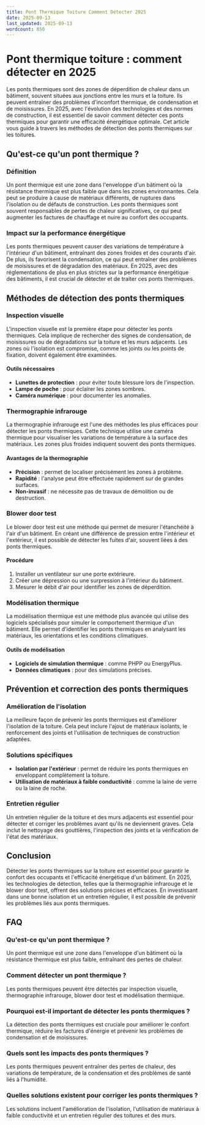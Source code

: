 ```yaml
---
title: Pont Thermique Toiture Comment Détecter 2025
date: 2025-09-13
last_updated: 2025-09-13
wordcount: 850
---
```


# Pont thermique toiture : comment détecter en 2025

Les ponts thermiques sont des zones de déperdition de chaleur dans un bâtiment, souvent situées aux jonctions entre les murs et la toiture. Ils peuvent entraîner des problèmes d'inconfort thermique, de condensation et de moisissures. En 2025, avec l'évolution des technologies et des normes de construction, il est essentiel de savoir comment détecter ces ponts thermiques pour garantir une efficacité énergétique optimale. Cet article vous guide à travers les méthodes de détection des ponts thermiques sur les toitures.

## Qu'est-ce qu'un pont thermique ?

### Définition

Un pont thermique est une zone dans l'enveloppe d'un bâtiment où la résistance thermique est plus faible que dans les zones environnantes. Cela peut se produire à cause de matériaux différents, de ruptures dans l'isolation ou de défauts de construction. Les ponts thermiques sont souvent responsables de pertes de chaleur significatives, ce qui peut augmenter les factures de chauffage et nuire au confort des occupants.

### Impact sur la performance énergétique

Les ponts thermiques peuvent causer des variations de température à l'intérieur d'un bâtiment, entraînant des zones froides et des courants d'air. De plus, ils favorisent la condensation, ce qui peut entraîner des problèmes de moisissures et de dégradation des matériaux. En 2025, avec des réglementations de plus en plus strictes sur la performance énergétique des bâtiments, il est crucial de détecter et de traiter ces ponts thermiques.

## Méthodes de détection des ponts thermiques

### Inspection visuelle

L'inspection visuelle est la première étape pour détecter les ponts thermiques. Cela implique de rechercher des signes de condensation, de moisissures ou de dégradations sur la toiture et les murs adjacents. Les zones où l'isolation est compromise, comme les joints ou les points de fixation, doivent également être examinées.

#### Outils nécessaires

- **Lunettes de protection** : pour éviter toute blessure lors de l'inspection.
- **Lampe de poche** : pour éclairer les zones sombres.
- **Caméra numérique** : pour documenter les anomalies.

### Thermographie infrarouge

La thermographie infrarouge est l'une des méthodes les plus efficaces pour détecter les ponts thermiques. Cette technique utilise une caméra thermique pour visualiser les variations de température à la surface des matériaux. Les zones plus froides indiquent souvent des ponts thermiques.

#### Avantages de la thermographie

- **Précision** : permet de localiser précisément les zones à problème.
- **Rapidité** : l'analyse peut être effectuée rapidement sur de grandes surfaces.
- **Non-invasif** : ne nécessite pas de travaux de démolition ou de destruction.

### Blower door test

Le blower door test est une méthode qui permet de mesurer l'étanchéité à l'air d'un bâtiment. En créant une différence de pression entre l'intérieur et l'extérieur, il est possible de détecter les fuites d'air, souvent liées à des ponts thermiques.

#### Procédure

1. Installer un ventilateur sur une porte extérieure.
2. Créer une dépression ou une surpression à l'intérieur du bâtiment.
3. Mesurer le débit d'air pour identifier les zones de déperdition.

### Modélisation thermique

La modélisation thermique est une méthode plus avancée qui utilise des logiciels spécialisés pour simuler le comportement thermique d'un bâtiment. Elle permet d'identifier les ponts thermiques en analysant les matériaux, les orientations et les conditions climatiques.

#### Outils de modélisation

- **Logiciels de simulation thermique** : comme PHPP ou EnergyPlus.
- **Données climatiques** : pour des simulations précises.

## Prévention et correction des ponts thermiques

### Amélioration de l'isolation

La meilleure façon de prévenir les ponts thermiques est d'améliorer l'isolation de la toiture. Cela peut inclure l'ajout de matériaux isolants, le renforcement des joints et l'utilisation de techniques de construction adaptées.

### Solutions spécifiques

- **Isolation par l'extérieur** : permet de réduire les ponts thermiques en enveloppant complètement la toiture.
- **Utilisation de matériaux à faible conductivité** : comme la laine de verre ou la laine de roche.

### Entretien régulier

Un entretien régulier de la toiture et des murs adjacents est essentiel pour détecter et corriger les problèmes avant qu'ils ne deviennent graves. Cela inclut le nettoyage des gouttières, l'inspection des joints et la vérification de l'état des matériaux.

## Conclusion

Détecter les ponts thermiques sur la toiture est essentiel pour garantir le confort des occupants et l'efficacité énergétique d'un bâtiment. En 2025, les technologies de détection, telles que la thermographie infrarouge et le blower door test, offrent des solutions précises et efficaces. En investissant dans une bonne isolation et un entretien régulier, il est possible de prévenir les problèmes liés aux ponts thermiques.

## FAQ

### Qu'est-ce qu'un pont thermique ?

Un pont thermique est une zone dans l'enveloppe d'un bâtiment où la résistance thermique est plus faible, entraînant des pertes de chaleur.

### Comment détecter un pont thermique ?

Les ponts thermiques peuvent être détectés par inspection visuelle, thermographie infrarouge, blower door test et modélisation thermique.

### Pourquoi est-il important de détecter les ponts thermiques ?

La détection des ponts thermiques est cruciale pour améliorer le confort thermique, réduire les factures d'énergie et prévenir les problèmes de condensation et de moisissures.

### Quels sont les impacts des ponts thermiques ?

Les ponts thermiques peuvent entraîner des pertes de chaleur, des variations de température, de la condensation et des problèmes de santé liés à l'humidité.

### Quelles solutions existent pour corriger les ponts thermiques ?

Les solutions incluent l'amélioration de l'isolation, l'utilisation de matériaux à faible conductivité et un entretien régulier des toitures et des murs.